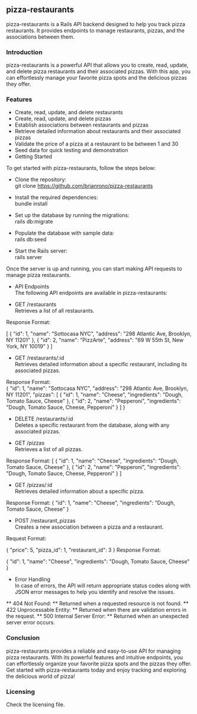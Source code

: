 ## pizza-restaurants
pizza-restaurants is a Rails API backend designed to help you track pizza restaurants. It provides endpoints to manage restaurants, pizzas, and the associations between them.

### Introduction  
pizza-restaurants is a powerful API that allows you to create, read, update, and delete pizza restaurants and their associated pizzas. With this app, you can effortlessly manage your favorite pizza spots and the delicious pizzas they offer.

### Features
- Create, read, update, and delete restaurants
- Create, read, update, and delete pizzas
- Establish associations between restaurants and pizzas
- Retrieve detailed information about restaurants and their associated pizzas
- Validate the price of a pizza at a restaurant to be between 1 and 30
- Seed data for quick testing and demonstration
- Getting Started  

To get started with pizza-restaurants, follow the steps below:

* Clone the repository:  
git clone https://github.com/brianrono/pizza-restaurants

* Install the required dependencies:  
bundle install  
* Set up the database by running the migrations:  
rails db:migrate  

* Populate the database with sample data:  
rails db:seed  

* Start the Rails server:  
rails server  

Once the server is up and running, you can start making API requests to manage pizza restaurants.

- API Endpoints  
The following API endpoints are available in pizza-restaurants:

- GET /restaurants  
Retrieves a list of all restaurants.

Response Format:  

[
  {
    "id": 1,
    "name": "Sottocasa NYC",
    "address": "298 Atlantic Ave, Brooklyn, NY 11201"
  },
  {
    "id": 2,
    "name": "PizzArte",
    "address": "69 W 55th St, New York, NY 10019"
  }
]
- GET /restaurants/:id  
Retrieves detailed information about a specific restaurant, including its associated pizzas.  

Response Format:  
{
  "id": 1,
  "name": "Sottocasa NYC",
  "address": "298 Atlantic Ave, Brooklyn, NY 11201",
  "pizzas": [
    {
      "id": 1,
      "name": "Cheese",
      "ingredients": "Dough, Tomato Sauce, Cheese"
    },
    {
      "id": 2,
      "name": "Pepperoni",
      "ingredients": "Dough, Tomato Sauce, Cheese, Pepperoni"
    }
  ]
}
- DELETE /restaurants/:id  
Deletes a specific restaurant from the database, along with any associated pizzas.

- GET /pizzas  
Retrieves a list of all pizzas.

Response Format:
[
  {
    "id": 1,
    "name": "Cheese",
    "ingredients": "Dough, Tomato Sauce, Cheese"
  },
  {
    "id": 2,
    "name": "Pepperoni",
    "ingredients": "Dough, Tomato Sauce, Cheese, Pepperoni"
  }
]
- GET /pizzas/:id  
Retrieves detailed information about a specific pizza.

Response Format:
{
  "id": 1,
  "name": "Cheese",
  "ingredients": "Dough, Tomato Sauce, Cheese"
}
- POST /restaurant_pizzas  
Creates a new association between a pizza and a restaurant.

Request Format:

{
  "price": 5,
  "pizza_id": 1,
  "restaurant_id": 3
}
Response Format:

{
  "id": 1,
  "name": "Cheese",
  "ingredients": "Dough, Tomato Sauce, Cheese"
}
- Error Handling  
In case of errors, the API will return appropriate status codes along with JSON error messages to help you identify and resolve the issues.

** 404 Not Found: ** Returned when a requested resource is not found.
** 422 Unprocessable Entity: ** Returned when there are validation errors in the request.
** 500 Internal Server Error: ** Returned when an unexpected server error occurs.
### Conclusion
pizza-restaurants provides a reliable and easy-to-use API for managing pizza restaurants. With its powerful features and intuitive endpoints, you can effortlessly organize your favorite pizza spots and the pizzas they offer. Get started with pizza-restaurants today and enjoy tracking and exploring the delicious world of pizza!

### Licensing
Check the licensing file.  
